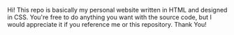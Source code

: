 Hi! 
This repo is basically my personal website written in HTML and designed in CSS.
You're free to do anything you want with the source code, but I would appreciate it if you reference me or this repository.
Thank You!
